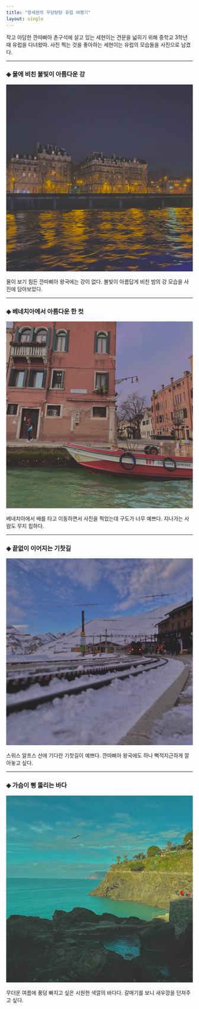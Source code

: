 ```yaml
---
title: "왕세현의 우당탕탕 유럽 여행기"
layout: single
---
```


작고 아담한 깐따삐아 촌구석에 살고 있는 세현이는 견문을 넓히기 위해 중학교 3학년 때 유럽을 다녀왔따. 사진 찍는 것을 좋아하는 세현이는 유럽의 모습들을 사진으로 남겼다.

---
### ◈ 물에 비친 불빛이 아름다운 강
![밤강](/assets/images/밤강.jpg)

물이 보기 힘든 깐따삐아 왕국에는 강이 없다. 불빛이 아름답게 비친 밤의 강 모습을 사진에 담아보았다.

---
### ◈ 베네치아에서 아름다운 한 컷
![베니스](/assets/images/베니스.jpg)

베네치아에서 배를 타고 이동하면서 사진을 찍었는데 구도가 너무 예쁘다. 지나가는 사람도 무지 힙하다.

---
### ◈ 끝없이 이어지는 기찻길
![기찻길](/assets/images/기찻길.jpg)

스위스 알프스 산에 기다란 기찻길이 예쁘다. 깐따삐아 왕국에도 하나 뻑적지근하게 깔아놓고 싶다.

---
### ◈ 가슴이 뻥 뚫리는 바다
![바다](/assets/images/바다.jpg)

무더운 여름에 풍덩 빠지고 싶은 시원한 색깔의 바다다. 갈매기를 보니 새우깡을 던져주고 싶다.
